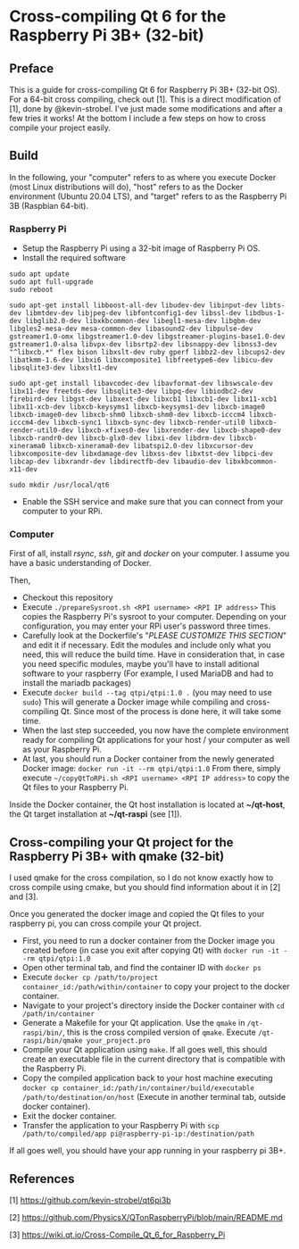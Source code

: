 # Cross-compiling Qt 6 for the Raspberry Pi 3B+ (32-bit)

## Preface

This is a guide for cross-compiling Qt 6 for Raspberry Pi 3B+ (32-bit OS). For a 64-bit cross compiling, check out [1].
This is a direct modification of [1], done by @kevin-strobel. I've just made some modifications and after a few tries it works!
At the bottom I include a few steps on how to cross compile your project easily.

## Build

In the following, your "computer" refers to as where you execute Docker (most Linux distributions will do), "host" refers to as the Docker environment (Ubuntu 20.04 LTS), and "target" refers to as the Raspberry Pi 3B (Raspbian 64-bit).

### Raspberry Pi

- Setup the Raspberry Pi using a 32-bit image of Raspberry Pi OS.
- Install the required software

```
sudo apt update
sudo apt full-upgrade
sudo reboot

sudo apt-get install libboost-all-dev libudev-dev libinput-dev libts-dev libmtdev-dev libjpeg-dev libfontconfig1-dev libssl-dev libdbus-1-dev libglib2.0-dev libxkbcommon-dev libegl1-mesa-dev libgbm-dev libgles2-mesa-dev mesa-common-dev libasound2-dev libpulse-dev gstreamer1.0-omx libgstreamer1.0-dev libgstreamer-plugins-base1.0-dev  gstreamer1.0-alsa libvpx-dev libsrtp2-dev libsnappy-dev libnss3-dev "^libxcb.*" flex bison libxslt-dev ruby gperf libbz2-dev libcups2-dev libatkmm-1.6-dev libxi6 libxcomposite1 libfreetype6-dev libicu-dev libsqlite3-dev libxslt1-dev

sudo apt-get install libavcodec-dev libavformat-dev libswscale-dev libx11-dev freetds-dev libsqlite3-dev libpq-dev libiodbc2-dev firebird-dev libgst-dev libxext-dev libxcb1 libxcb1-dev libx11-xcb1 libx11-xcb-dev libxcb-keysyms1 libxcb-keysyms1-dev libxcb-image0 libxcb-image0-dev libxcb-shm0 libxcb-shm0-dev libxcb-icccm4 libxcb-icccm4-dev libxcb-sync1 libxcb-sync-dev libxcb-render-util0 libxcb-render-util0-dev libxcb-xfixes0-dev libxrender-dev libxcb-shape0-dev libxcb-randr0-dev libxcb-glx0-dev libxi-dev libdrm-dev libxcb-xinerama0 libxcb-xinerama0-dev libatspi2.0-dev libxcursor-dev libxcomposite-dev libxdamage-dev libxss-dev libxtst-dev libpci-dev libcap-dev libxrandr-dev libdirectfb-dev libaudio-dev libxkbcommon-x11-dev

sudo mkdir /usr/local/qt6
```

- Enable the SSH service and make sure that you can connect from your computer to your RPi.

### Computer

First of all, install *rsync*, *ssh*, *git* and *docker* on your computer. I assume you have a basic understanding of Docker.

Then,

- Checkout this repository
- Execute `./prepareSysroot.sh <RPI username> <RPI IP address>`
  This copies the Raspberry Pi's sysroot to your computer. Depending on your configuration, you may enter your RPi user's password three times.
- Carefully look at the Dockerfile's "*PLEASE CUSTOMIZE THIS SECTION*" and edit it if necessary. Edit the modules and include only what you need, this will reduce the build time. Have in consideration that, in case you need specific modules, maybe you'll have to install aditional software to your raspberry (For example, I used MariaDB and had to install the mariadb packages)
- Execute `docker build --tag qtpi/qtpi:1.0 .` (you may need to use `sudo`)
  This will generate a Docker image while compiling and cross-compiling Qt. Since most of the process is done here, it will take some time.
- When the last step succeeded, you now have the complete environment ready for compiling Qt applications for your host / your computer as well as your Raspberry Pi.
- At last, you should run a Docker container from the newly generated Docker image: `docker run -it --rm qtpi/qtpi:1.0`
  From there, simply execute `~/copyQtToRPi.sh <RPI username> <RPI IP address>`
  to copy the Qt files to your Raspberry Pi.

Inside the Docker container, the Qt host installation is located at **~/qt-host**, the Qt target installation at **~/qt-raspi** (see [1]).

## Cross-compiling your Qt project for the Raspberry Pi 3B+ with qmake (32-bit)

I used qmake for the cross compilation, so I do not know exactly how to cross compile using cmake, but you should find information about it in [2] and [3]. 

Once you generated the docker image and copied the Qt files to your raspberry pi, you can cross compile your Qt project. 
 - First, you need to run a docker container from the Docker image you created before (in case you exit after copying Qt) with `docker run -it --rm qtpi/qtpi:1.0`
 - Open other terminal tab, and find the container ID with `docker ps`
 - Execute `docker cp /path/to/project container_id:/path/within/container` to copy your project to the docker container.
 - Navigate to your project's directory inside the Docker container with `cd /path/in/container`
 - Generate a Makefile for your Qt application. Use the `qmake` in `/qt-raspi/bin/`, this is the cross compiled version of `qmake`. Execute `/qt-raspi/bin/qmake your_project.pro`
 - Compile your Qt application using `make`. If all goes well, this should create an executable file in the current directory that is compatible with the Raspberry Pi.
 - Copy the compiled application back to your host machine executing `docker cp container_id:/path/in/container/build/executable /path/to/destination/on/host` (Execute in another terminal tab, outside docker container).
 - Exit the docker container.
 - Transfer the application to your Raspberry Pi with `scp /path/to/compiled/app pi@raspberry-pi-ip:/destination/path`

If all goes well, you should have your app running in your raspberry pi 3B+.

## References

[1] https://github.com/kevin-strobel/qt6pi3b

[2] https://github.com/PhysicsX/QTonRaspberryPi/blob/main/README.md

[3] https://wiki.qt.io/Cross-Compile_Qt_6_for_Raspberry_Pi
